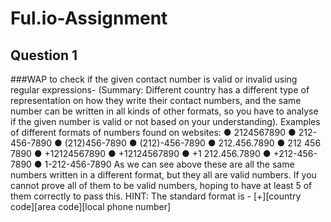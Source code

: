 # Ful.io-Assignment
## Question 1
###WAP to check if the given contact number is valid or invalid using regular
expressions-
(Summary: Different country has a different type of representation on how they write their contact
numbers, and the same number can be written in all kinds of other formats, so you have to
analyse if the given number is valid or not based on your understanding).
Examples of different formats of numbers found on websites:
● 2124567890
● 212-456-7890
● (212)456-7890
● (212)-456-7890
● 212.456.7890
● 212 456 7890
● +12124567890
● +12124567890
● +1 212.456.7890
● +212-456-7890
● 1-212-456-7890
As we can see above these are all the same numbers written in a different format, but they all are
valid numbers. If you cannot prove all of them to be valid numbers, hoping to have at least 5 of
them correctly to pass this.
HINT: The standard format is - [+][country code][area code][local phone number]
